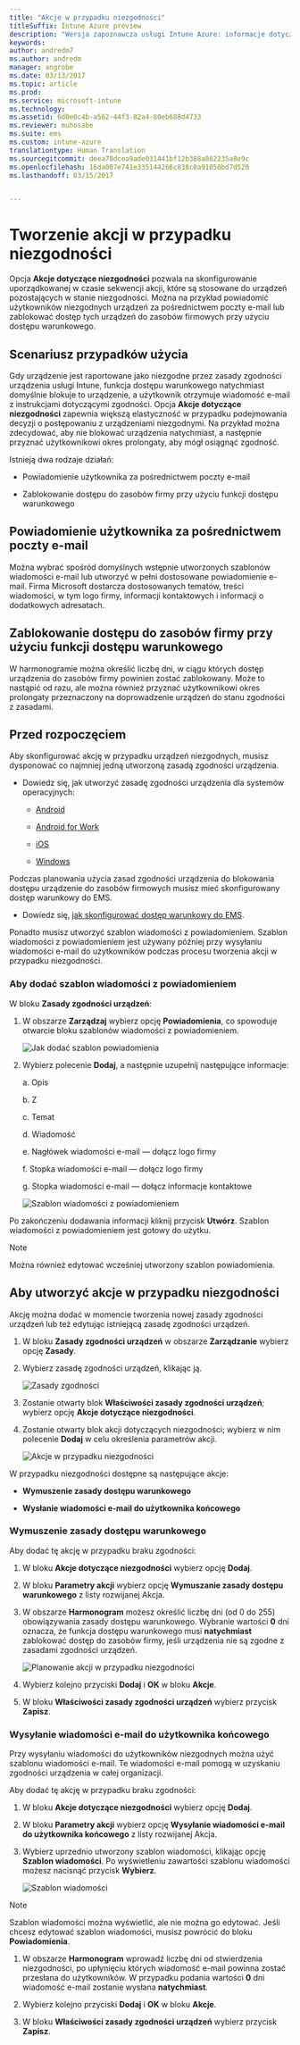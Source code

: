 ```yaml
---
title: "Akcje w przypadku niezgodności"
titleSuffix: Intune Azure preview
description: "Wersja zapoznawcza usługi Intune Azure: informacje dotyczące tworzenia zasad dla urządzeń niezgodnych"
keywords: 
author: andredm7
ms.author: andredm
manager: angrobe
ms.date: 03/13/2017
ms.topic: article
ms.prod: 
ms.service: microsoft-intune
ms.technology: 
ms.assetid: 6d0e0c4b-a562-44f3-82a4-80eb688d4733
ms.reviewer: muhosabe
ms.suite: ems
ms.custom: intune-azure
translationtype: Human Translation
ms.sourcegitcommit: deea78dcea9ade031441bf12b388a862235a8e9c
ms.openlocfilehash: 16da087e741e335144266c838c0a91050bd7d520
ms.lasthandoff: 03/15/2017


---
```


# <a name="create-actions-for-non-compliance"></a>Tworzenie akcji w przypadku niezgodności

Opcja **Akcje dotyczące niezgodności** pozwala na skonfigurowanie uporządkowanej w czasie sekwencji akcji, które są stosowane do urządzeń pozostających w stanie niezgodności. Można na przykład powiadomić użytkowników niezgodnych urządzeń za pośrednictwem poczty e-mail lub zablokować dostęp tych urządzeń do zasobów firmowych przy użyciu dostępu warunkowego.

## <a name="use-case-scenario"></a>Scenariusz przypadków użycia

Gdy urządzenie jest raportowane jako niezgodne przez zasady zgodności urządzenia usługi Intune, funkcja dostępu warunkowego natychmiast domyślnie blokuje to urządzenie, a użytkownik otrzymuje wiadomość e-mail z instrukcjami dotyczącymi zgodności. Opcja **Akcje dotyczące niezgodności** zapewnia większą elastyczność w przypadku podejmowania decyzji o postępowaniu z urządzeniami niezgodnymi. Na przykład można zdecydować, aby nie blokować urządzenia natychmiast, a następnie przyznać użytkownikowi okres prolongaty, aby mógł osiągnąć zgodność.

Istnieją dwa rodzaje działań:

-   Powiadomienie użytkownika za pośrednictwem poczty e-mail

-   Zablokowanie dostępu do zasobów firmy przy użyciu funkcji dostępu warunkowego

## <a name="notify-the-user-via-email"></a>Powiadomienie użytkownika za pośrednictwem poczty e-mail

Można wybrać spośród domyślnych wstępnie utworzonych szablonów wiadomości e-mail lub utworzyć w pełni dostosowane powiadomienie e-mail. Firma Microsoft dostarcza dostosowanych tematów, treści wiadomości, w tym logo firmy, informacji kontaktowych i informacji o dodatkowych adresatach.

## <a name="block-corporate-resource-access-through-conditional-access"></a>Zablokowanie dostępu do zasobów firmy przy użyciu funkcji dostępu warunkowego

W harmonogramie można określić liczbę dni, w ciągu których dostęp urządzenia do zasobów firmy powinien zostać zablokowany. Może to nastąpić od razu, ale można również przyznać użytkownikowi okres prolongaty przeznaczony na doprowadzenie urządzeń do stanu zgodności z zasadami.

## <a name="before-you-begin"></a>Przed rozpoczęciem

Aby skonfigurować akcję w przypadku urządzeń niezgodnych, musisz dysponować co najmniej jedną utworzoną zasadą zgodności urządzenia.

-   Dowiedz się, jak utworzyć zasadę zgodności urządzenia dla systemów operacyjnych:

    -   [Android](https://docs.microsoft.com/intune-azure/set-device-compliance/create-a-compliance-policy-for-android)

    -   [Android for Work](https://docs.microsoft.com/intune-azure/set-device-compliance/create-a-compliance-policy-for-android-for-work)

    -   [iOS](https://docs.microsoft.com/intune-azure/set-device-compliance/create-a-compliance-policy-for-ios)

    -   [Windows](https://docs.microsoft.com/intune-azure/set-device-compliance/create-a-compliance-policy-for-windows)

Podczas planowania użycia zasad zgodności urządzenia do blokowania dostępu urządzenie do zasobów firmowych musisz mieć skonfigurowany dostęp warunkowy do EMS.

- Dowiedz się, [jak skonfigurować dostęp warunkowy do EMS](https://docs.microsoft.com/azure/active-directory/active-directory-conditional-access).

Ponadto musisz utworzyć szablon wiadomości z powiadomieniem. Szablon wiadomości z powiadomieniem jest używany później przy wysyłaniu wiadomości e-mail do użytkowników podczas procesu tworzenia akcji w przypadku niezgodności.

### <a name="to-add-a-notification-message-template"></a>Aby dodać szablon wiadomości z powiadomieniem

W bloku **Zasady zgodności urządzeń**:

1.  W obszarze **Zarządzaj** wybierz opcję **Powiadomienia**, co spowoduje otwarcie bloku szablonów wiadomości z powiadomieniem.

    ![Jak dodać szablon powiadomienia](../media/afnc-1.png)

2.  Wybierz polecenie **Dodaj**, a następnie uzupełnij następujące informacje:

    a.  Opis

    b.  Z

    c.  Temat

    d.  Wiadomość

    e.  Nagłówek wiadomości e-mail — dołącz logo firmy

    f.  Stopka wiadomości e-mail — dołącz logo firmy

    g.  Stopka wiadomości e-mail — dołącz informacje kontaktowe

     ![Szablon wiadomości z powiadomieniem](../media/afnc-2.png)

Po zakończeniu dodawania informacji kliknij przycisk **Utwórz**. Szablon wiadomości z powiadomieniem jest gotowy do użytku.

> [!NOTE] 
> Można również edytować wcześniej utworzony szablon powiadomienia.

## <a name="to-create-actions-for-non-compliance"></a>Aby utworzyć akcje w przypadku niezgodności

Akcję można dodać w momencie tworzenia nowej zasady zgodności urządzeń lub też edytując istniejącą zasadę zgodności urządzeń.

1.  W bloku **Zasady zgodności urządzeń** w obszarze **Zarządzanie** wybierz opcję **Zasady**.

2.  Wybierz zasadę zgodności urządzeń, klikając ją.

    ![Zasady zgodności](../media/afnc-3.png)

3.  Zostanie otwarty blok **Właściwości zasady zgodności urządzeń**; wybierz opcję **Akcje dotyczące niezgodności**.

4.  Zostanie otwarty blok akcji dotyczących niezgodności; wybierz w nim polecenie **Dodaj** w celu określenia parametrów akcji.

    ![Akcje w przypadku niezgodności](../media/afnc-4.png)

W przypadku niezgodności dostępne są następujące akcje:

-   **Wymuszenie zasady dostępu warunkowego**

-   **Wysłanie wiadomości e-mail do użytkownika końcowego**

### <a name="enforce-conditional-access-policy"></a>Wymuszenie zasady dostępu warunkowego

Aby dodać tę akcję w przypadku braku zgodności:

1.  W bloku **Akcje dotyczące niezgodności** wybierz opcję **Dodaj**.

2.  W bloku **Parametry akcji** wybierz opcję **Wymuszanie zasady dostępu warunkowego** z listy rozwijanej Akcja.

3.  W obszarze **Harmonogram** możesz określić liczbę dni (od 0 do 255) obowiązywania zasady dostępu warunkowego. Wybranie wartości **0** dni oznacza, że funkcja dostępu warunkowego musi **natychmiast** zablokować dostęp do zasobów firmy, jeśli urządzenia nie są zgodne z zasadami zgodności urządzeń.

    ![Planowanie akcji w przypadku niezgodności](../media/afnc-5.png)

4.  Wybierz kolejno przyciski **Dodaj** i **OK** w bloku **Akcje**.

5.  W bloku **Właściwości zasady zgodności urządzeń** wybierz przycisk **Zapisz**.

### <a name="send-e-mail-to-end-user"></a>Wysyłanie wiadomości e-mail do użytkownika końcowego

Przy wysyłaniu wiadomości do użytkowników niezgodnych można użyć szablonu wiadomości e-mail. Te wiadomości e-mail pomogą w uzyskaniu zgodności urządzenia w całej organizacji.

Aby dodać tę akcję w przypadku braku zgodności:

1.  W bloku **Akcje dotyczące niezgodności** wybierz opcję **Dodaj**.

2.  W bloku **Parametry akcji** wybierz opcję **Wysyłanie wiadomości e-mail do użytkownika końcowego** z listy rozwijanej Akcja.

3.  Wybierz uprzednio utworzony szablon wiadomości, klikając opcję **Szablon wiadomości**. Po wyświetleniu zawartości szablonu wiadomości możesz nacisnąć przycisk **Wybierz**.

    ![Szablon wiadomości](../media/afnc-6.png)

> [!NOTE] 
> Szablon wiadomości można wyświetlić, ale nie można go edytować. Jeśli chcesz edytować szablon wiadomości, musisz powrócić do bloku **Powiadomienia**.

1.  W obszarze **Harmonogram** wprowadź liczbę dni od stwierdzenia niezgodności, po upłynięciu których wiadomość e-mail powinna zostać przesłana do użytkowników. W przypadku podania wartości **0** dni wiadomość e-mail zostanie wysłana **natychmiast**.

2.  Wybierz kolejno przyciski **Dodaj** i **OK** w bloku **Akcje**.

3.  W bloku **Właściwości zasady zgodności urządzeń** wybierz przycisk **Zapisz**.

